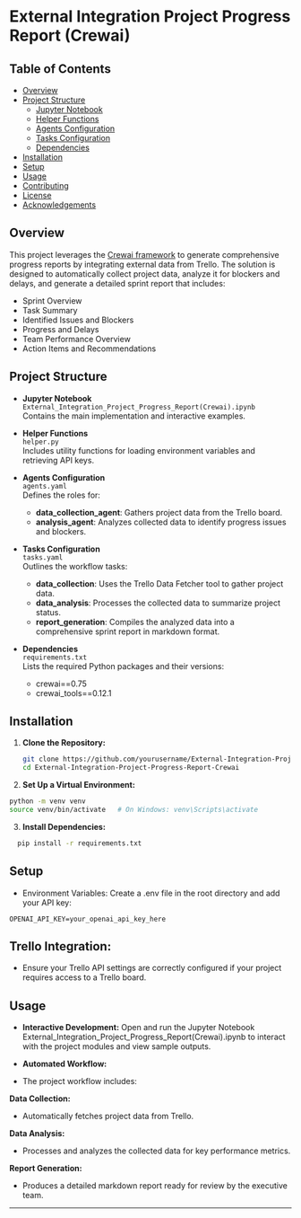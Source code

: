 # External Integration Project Progress Report (Crewai)

## Table of Contents
- [Overview](#overview)
- [Project Structure](#project-structure)
  - [Jupyter Notebook](#jupyter-notebook)
  - [Helper Functions](#helper-functions)
  - [Agents Configuration](#agents-configuration)
  - [Tasks Configuration](#tasks-configuration)
  - [Dependencies](#dependencies)
- [Installation](#installation)
- [Setup](#setup)
- [Usage](#usage)
- [Contributing](#contributing)
- [License](#license)
- [Acknowledgements](#acknowledgements)

## Overview
This project leverages the [Crewai framework](https://pypi.org/project/crewai/) to generate comprehensive progress reports by integrating external data from Trello. The solution is designed to automatically collect project data, analyze it for blockers and delays, and generate a detailed sprint report that includes:
- Sprint Overview
- Task Summary
- Identified Issues and Blockers
- Progress and Delays
- Team Performance Overview
- Action Items and Recommendations

## Project Structure
- **Jupyter Notebook**  
  `External_Integration_Project_Progress_Report(Crewai).ipynb`  
  Contains the main implementation and interactive examples.

- **Helper Functions**  
  `helper.py`  
  Includes utility functions for loading environment variables and retrieving API keys.

- **Agents Configuration**  
  `agents.yaml`  
  Defines the roles for:
  - **data_collection_agent**: Gathers project data from the Trello board.
  - **analysis_agent**: Analyzes collected data to identify progress issues and blockers.

- **Tasks Configuration**  
  `tasks.yaml`  
  Outlines the workflow tasks:
  - **data_collection**: Uses the Trello Data Fetcher tool to gather project data.
  - **data_analysis**: Processes the collected data to summarize project status.
  - **report_generation**: Compiles the analyzed data into a comprehensive sprint report in markdown format.

- **Dependencies**  
  `requirements.txt`  
  Lists the required Python packages and their versions:
  - crewai==0.75
  - crewai_tools==0.12.1

## Installation
1. **Clone the Repository:**
   ```bash
   git clone https://github.com/yourusername/External-Integration-Project-Progress-Report-Crewai.git
   cd External-Integration-Project-Progress-Report-Crewai

2. **Set Up a Virtual Environment:**
```bash
python -m venv venv
source venv/bin/activate   # On Windows: venv\Scripts\activate
```
3. **Install Dependencies:**
 ```bash
   pip install -r requirements.txt
```

## Setup
- Environment Variables:
Create a .env file in the root directory and add your API key:
```
OPENAI_API_KEY=your_openai_api_key_here
```
## Trello Integration:
- Ensure your Trello API settings are correctly configured if your project requires access to a Trello board.

 ## Usage
- **Interactive Development:**
Open and run the Jupyter Notebook External_Integration_Project_Progress_Report(Crewai).ipynb to interact with the project modules and view sample outputs.

- **Automated Workflow:**
- The project workflow includes:

**Data Collection:** 
- Automatically fetches project data from Trello.

**Data Analysis:**
- Processes and analyzes the collected data for key performance metrics.
  
**Report Generation:**
- Produces a detailed markdown report ready for review by the executive team.


-----------------------------------------------------------------------------------------------------------------------------------------------------------------------------------------
